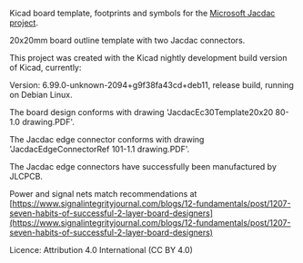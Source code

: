 Kicad board template, footprints and symbols for the [Microsoft Jacdac project](https://aka.ms/jacdac).

20x20mm board outline template with two Jacdac connectors.

This project was created with the Kicad nightly development build version of Kicad, currently:

Version: 6.99.0-unknown-2094+g9f38fa43cd+deb11, release build, running on Debian
Linux.

The board design conforms with drawing 'JacdacEc30Template20x20 80-1.0 drawing.PDF'.

The Jacdac edge connector conforms with drawing 'JacdacEdgeConnectorRef 101-1.1 drawing.PDF'.

The Jacdac edge connectors have successfully been manufactured by JLCPCB.

Power and signal nets match recommendations at [https://www.signalintegrityjournal.com/blogs/12-fundamentals/post/1207-seven-habits-of-successful-2-layer-board-designers](https://www.signalintegrityjournal.com/blogs/12-fundamentals/post/1207-seven-habits-of-successful-2-layer-board-designers)

Licence: Attribution 4.0 International (CC BY 4.0)
